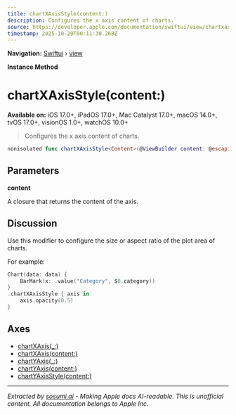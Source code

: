 ```yaml
---
title: chartXAxisStyle(content:)
description: Configures the x axis content of charts.
source: https://developer.apple.com/documentation/swiftui/view/chartxaxisstyle(content:)
timestamp: 2025-10-29T00:11:30.268Z
---
```


**Navigation:** [Swiftui](/documentation/swiftui) › [view](/documentation/swiftui/view)

**Instance Method**

# chartXAxisStyle(content:)

**Available on:** iOS 17.0+, iPadOS 17.0+, Mac Catalyst 17.0+, macOS 14.0+, tvOS 17.0+, visionOS 1.0+, watchOS 10.0+

> Configures the x axis content of charts.

```swift
nonisolated func chartXAxisStyle<Content>(@ViewBuilder content: @escaping (ChartAxisContent) -> Content) -> some View where Content : View
```

## Parameters

**content**

A closure that returns the content of the axis.



## Discussion

Use this modifier to configure the size or aspect ratio of the plot area of charts.

For example:

```swift
Chart(data: data) {
    BarMark(x: .value("Category", $0.category))
}
.chartXAxisStyle { axis in
    axis.opacity(0.5)
}
```

## Axes

- [chartXAxis(_:)](/documentation/swiftui/view/chartxaxis(_:))
- [chartXAxis(content:)](/documentation/swiftui/view/chartxaxis(content:))
- [chartYAxis(_:)](/documentation/swiftui/view/chartyaxis(_:))
- [chartYAxis(content:)](/documentation/swiftui/view/chartyaxis(content:))
- [chartYAxisStyle(content:)](/documentation/swiftui/view/chartyaxisstyle(content:))

---

*Extracted by [sosumi.ai](https://sosumi.ai) - Making Apple docs AI-readable.*
*This is unofficial content. All documentation belongs to Apple Inc.*
